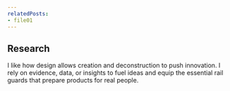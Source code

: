 ```yaml
---
relatedPosts:
- file01
---
```

## Research

I like how design allows creation and deconstruction to push innovation. I rely on evidence, data, or insights to fuel ideas and equip the essential rail guards that prepare products for real people.